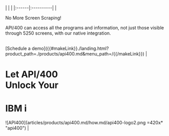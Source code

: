 <div class="api400-section4" markdown="1">
|   |   |
|:------|:----------|
| <p class="text-bold text-title">No More Screen Scraping!</p> <p class="text-white mt-5 api400-text">API/400 can access all the programs and information, not just those visible through 5250 screens, with our native integration. <p> <br> [Schedule a demo]({{#makeLink}}./landing.html?product_path=./products/api400.md&menu_path=/{{/makeLink}}) | <h1 class="text-black p-0 api400-h1">Let API/400 <br> Unlock Your </h1> <h1 class="text-orange p-0 api400-h1">IBM i</h1>  ![API400](articles/products/api400.md/how.md/api400-logo2.png =420x* "api400") |
</div>